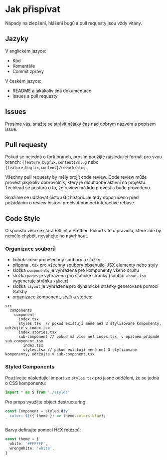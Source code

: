 # Jak přispívat

Nápady na zlepšení, hlášení bugů a pull requesty jsou vždy vítány.

## Jazyky

V anglickém jazyce:

- Kód
- Komentáře
- Commit zprávy

V českém jazyce:

- README a jakákoliv jiná dokumentace
- Issues a pull requesty

## Issues

Prosíme vás, snažte se strávit nějaký čas nad dobrým názvem a popisem issue.

## Pull requesty

Pokud se nejedná o fork branch, prosím použijte následující formát pro svou branch: `{feature,bugfix,content}/slug` nebo `{feature,bugfix,content}/rework/slug`.

Všechny pull requesty by měly projít code review. Code review může provést jakýkoliv dobrovolník, který je dlouhdobě aktivní na projektu. Techlead se postará o to, že review má kdo provést a bude provedeno.

Snažíme se udržovat čistou Git historii. Je tedy doporučeno před požádáním o review historii pročistit pomocí interactive rebase.

## Code Style

O spoustu věcí se stará ESLint a Prettier. Pokud víte o pravidlu, které zde by nemělo chybět, neváhejte ho navrhnout.

### Organizace souborů

- _kebab-case_ pro všechny soubory a složky
- přípona `.tsx` pro všechny soubory obsahující JSX elementy nebo styly
- složka `components` je vyhrazena pro komponenty všeho druhu
- složka `pages` je vyhrazena pro statické stránky (soubor `about.tsx` vygeneruje stránku `/about`)
- složka `layout` je vyhrazena pro dynamické stránky generované pomocí Gatsby
- organizace komponent, stylů a stories:

```
src
  components
    component
      index.tsx
      styles.tsx  // pokud existují méně než 3 stylizované komponenty, udržujte v index.tsx
      index.stories.tsx
      sub-component // pokud má více než index.tsx, v opačném případě sub-component.tsx
        index.tsx
        styles.tsx // pokud existují méně než 3 stylizované komponenty, udržujte v sub-component.tsx
```

### Styled Components

Používejte následující import ze `styles.tsx` pro jasné oddělení, že se jedná o CSS komponentu:

```typescript
import * as S from './styles'
```

Pro props využijte object destructuring:

```typescript jsx
const Component = styled.div`
  color: ${({ theme }) => theme.colors.blue};
`
```

Barvy definujte pomocí HEX řetězců:

```typescript jsx
const theme = {
  white: '#FFFFFF',
  wrongWhite: 'white',
}
```
